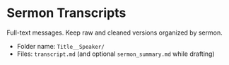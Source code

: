 # Sermon Transcripts

Full-text messages. Keep raw and cleaned versions organized by sermon.

- Folder name: `Title__Speaker/`
- Files: `transcript.md` (and optional `sermon_summary.md` while drafting)
